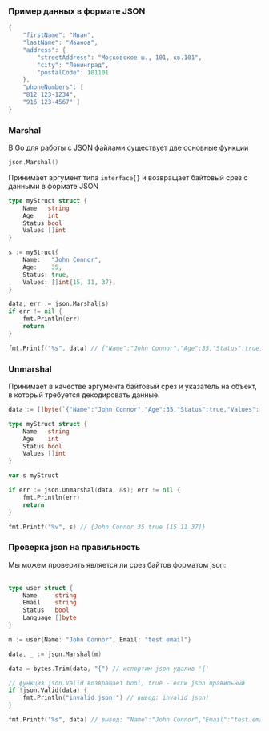 ### Пример данных в формате JSON

```go
{ 
	"firstName": "Иван",
	"lastName": "Иванов", 
	"address": {
		"streetAddress": "Московское ш., 101, кв.101", 
		"city": "Ленинград", 
		"postalCode": 101101 
	},
	"phoneNumbers": [ 
	"812 123-1234", 
	"916 123-4567" ] 
}
```


### Marshal

В Go для работы с JSON файлами существует две основные функции

```go
json.Marshal()
```

Принимает аргумент типа `interface{}` и возвращает байтовый срез с данными в формате JSON

```go
type myStruct struct {
	Name   string
	Age    int
	Status bool
	Values []int
}

s := myStruct{
	Name:   "John Connor",
	Age:    35,
	Status: true,
	Values: []int{15, 11, 37},
}

data, err := json.Marshal(s)
if err != nil {
	fmt.Println(err)
	return
}

fmt.Printf("%s", data) // {"Name":"John Connor","Age":35,"Status":true,"Values":[15,11,37]}
```


### Unmarshal

Принимает в качестве аргумента байтовый срез и указатель на объект, в который требуется декодировать данные.

```go
data := []byte(`{"Name":"John Connor","Age":35,"Status":true,"Values":[15,11,37]}`)

type myStruct struct {
	Name   string
	Age    int
	Status bool
	Values []int
}

var s myStruct

if err := json.Unmarshal(data, &s); err != nil {
	fmt.Println(err)
	return
}

fmt.Printf("%v", s) // {John Connor 35 true [15 11 37]}
```


### Проверка json на правильность

Мы можем проверить является ли срез байтов форматом json:  
 

```go
type user struct {
	Name     string
	Email    string
	Status   bool
	Language []byte
}

m := user{Name: "John Connor", Email: "test email"}

data, _ := json.Marshal(m)

data = bytes.Trim(data, "{") // испортим json удалив '{'

// функция json.Valid возвращает bool, true - если json правильный
if !json.Valid(data) {
	fmt.Println("invalid json!") // вывод: invalid json!
}

fmt.Printf("%s", data) // вывод: "Name":"John Connor","Email":"test email","Status":false,"Language":null}
```